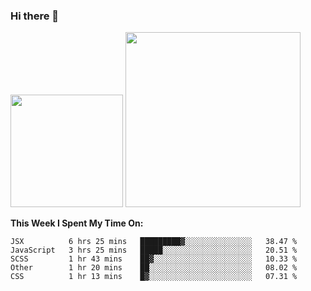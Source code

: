 ### Hi there 👋

<!--
**nestor22/nestor22** is a ✨ _special_ ✨ repository because its `README.md` (this file) appears on your GitHub profile.

Here are some ideas to get you started:

- 🔭 I’m currently working on ...
- 🌱 I’m currently learning ...
- 👯 I’m looking to collaborate on ...
- 🤔 I’m looking for help with ...
- 💬 Ask me about ...
- 📫 How to reach me: ...
- 😄 Pronouns: ...
- ⚡ Fun fact: ...
-->


<img height="180em" src="https://github-readme-stats.vercel.app/api?username=nestor22&show_icons=true&hide_border=true&&count_private=true&include_all_commits=true&theme=radical" />
<img height="280em" src="https://github-readme-stats.vercel.app/api/top-langs/?username=nestor22&layout=compact)](https://github.com/nestor22/github-readme-stats&theme=radical"  />



**This Week I Spent My Time On:**
<!--START_SECTION:waka-->
```text
JSX          6 hrs 25 mins   █████████▓░░░░░░░░░░░░░░░   38.47 % 
JavaScript   3 hrs 25 mins   █████░░░░░░░░░░░░░░░░░░░░   20.51 % 
SCSS         1 hr 43 mins    ██▓░░░░░░░░░░░░░░░░░░░░░░   10.33 % 
Other        1 hr 20 mins    ██░░░░░░░░░░░░░░░░░░░░░░░   08.02 % 
CSS          1 hr 13 mins    █▓░░░░░░░░░░░░░░░░░░░░░░░   07.31 % 
```
<!--END_SECTION:waka-->


